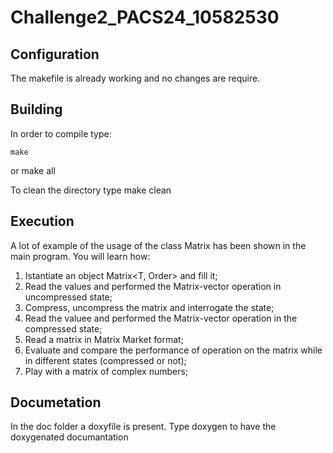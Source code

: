 # Challenge2_PACS24_10582530
## Configuration
The makefile is already working and no changes are require.
## Building
In order to compile type:
```
make
```
or
make all

To clean the directory type
make clean
## Execution
A lot of example of the usage of the class Matrix has been shown in the main program. 
You will learn how:
1. Istantiate an object Matrix<T, Order> and fill it;
2. Read the values and performed the Matrix-vector operation in uncompressed state;
3. Compress, uncompress the matrix and interrogate the state;
4. Read the valuee and performed the Matrix-vector operation in the compressed state;
5. Read a matrix in Matrix Market format;
6. Evaluate and compare the performance of operation on the matrix while in different states (compressed or not);
7. Play with a matrix of complex numbers;


## Documetation
In the doc folder a doxyfile is present. Type
doxygen
to have the doxygenated documantation